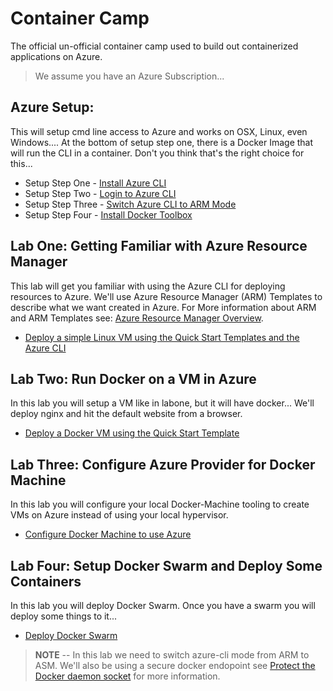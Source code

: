 # Container Camp #
The official un-official container camp used to build out containerized applications on Azure.

> We assume you have an Azure Subscription...

## Azure Setup:  ##
This will setup cmd line access to Azure and works on OSX, Linux, even Windows.... At the bottom of setup step one, there is a Docker Image that will run the CLI in a container. Don't you think that's the right choice for this...

* Setup Step One 	- [Install Azure CLI](setup/xplat-cli-install.md)
* Setup Step Two 	- [Login to Azure CLI](setup/xplat-cli-login.md)
* Setup Step Three 	- [Switch Azure CLI to ARM Mode](setup/xplat-cli-arm.md)
* Setup Step Four	- [Install Docker Toolbox](https://www.docker.com/products/docker-toolbox)

## Lab One: Getting Familiar with Azure Resource Manager ##
This lab will get you familiar with using the Azure CLI for deploying resources to Azure. We'll use Azure Resource Manager (ARM) Templates to describe what we want created in Azure. For More information about ARM and ARM Templates see: [Azure Resource Manager Overview](labone/arm-overview.md).

* [Deploy a simple Linux VM using the Quick Start Templates and the Azure CLI](labone/deploy-simple-linux.md)

## Lab Two: Run Docker on a VM in Azure ##
In this lab you will setup a VM like in labone, but it will have docker... We'll deploy nginx and hit the default website from a browser.

* [Deploy a Docker VM using the Quick Start Template](labtwo/deploy-docker-vm.md)

## Lab Three: Configure Azure Provider for Docker Machine ##
In this lab you will configure your local Docker-Machine tooling to create VMs on Azure instead of using your local hypervisor.

* [Configure Docker Machine to use Azure](labthree/docker-machine-azure.md)

## Lab Four: Setup Docker Swarm and Deploy Some Containers ##
In this lab you will deploy Docker Swarm. Once you have a swarm you will deploy some things to it...

* [Deploy Docker Swarm](labfour/deploy-docker-swarm.md)

> **NOTE** -- In this lab we need to switch azure-cli mode from ARM to ASM. We'll also be using a secure docker endopoint see [Protect the Docker daemon socket](https://docs.docker.com/engine/security/https/) for more information.